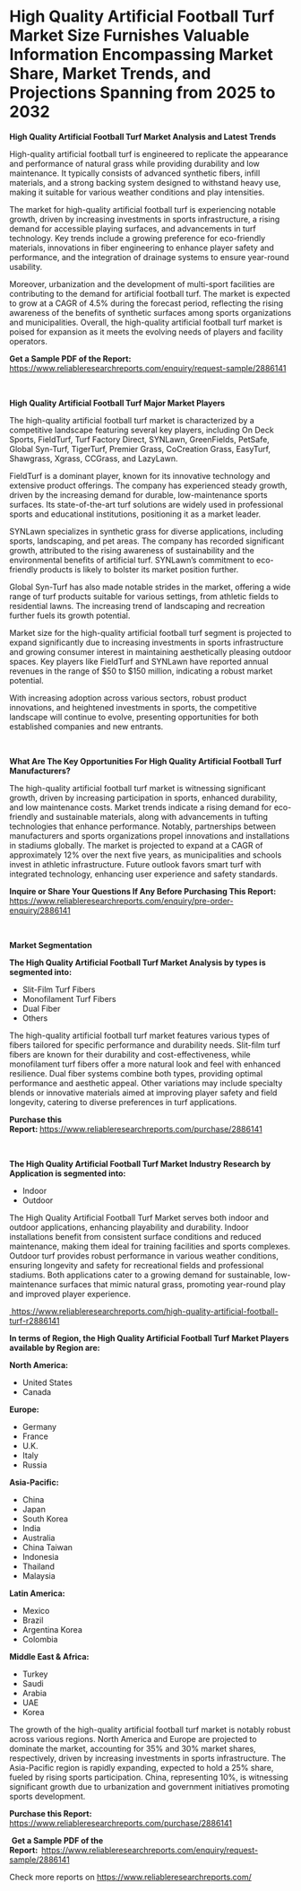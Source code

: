 <p><h1>High Quality Artificial Football Turf Market Size Furnishes Valuable Information Encompassing Market Share, Market Trends, and Projections Spanning from 2025 to 2032</h1></p><p><strong>High Quality Artificial Football Turf Market Analysis and Latest Trends</strong></p>
<p><p>High-quality artificial football turf is engineered to replicate the appearance and performance of natural grass while providing durability and low maintenance. It typically consists of advanced synthetic fibers, infill materials, and a strong backing system designed to withstand heavy use, making it suitable for various weather conditions and play intensities. </p><p>The market for high-quality artificial football turf is experiencing notable growth, driven by increasing investments in sports infrastructure, a rising demand for accessible playing surfaces, and advancements in turf technology. Key trends include a growing preference for eco-friendly materials, innovations in fiber engineering to enhance player safety and performance, and the integration of drainage systems to ensure year-round usability. </p><p>Moreover, urbanization and the development of multi-sport facilities are contributing to the demand for artificial football turf. The market is expected to grow at a CAGR of 4.5% during the forecast period, reflecting the rising awareness of the benefits of synthetic surfaces among sports organizations and municipalities. Overall, the high-quality artificial football turf market is poised for expansion as it meets the evolving needs of players and facility operators.</p></p>
<p><strong>Get a Sample PDF of the Report:&nbsp;</strong> <a href="https://www.reliableresearchreports.com/enquiry/request-sample/2886141?utm_campaign=3529&utm_medium=2&utm_source=Github&utm_content=ia&utm_term=13032025&utm_id=high-quality-artificial-football-turf">https://www.reliableresearchreports.com/enquiry/request-sample/2886141</a></p>
<p>&nbsp;</p>
<p><strong>High Quality Artificial Football Turf Major Market Players</strong></p>
<p><p>The high-quality artificial football turf market is characterized by a competitive landscape featuring several key players, including On Deck Sports, FieldTurf, Turf Factory Direct, SYNLawn, GreenFields, PetSafe, Global Syn-Turf, TigerTurf, Premier Grass, CoCreation Grass, EasyTurf, Shawgrass, Xgrass, CCGrass, and LazyLawn. </p><p>FieldTurf is a dominant player, known for its innovative technology and extensive product offerings. The company has experienced steady growth, driven by the increasing demand for durable, low-maintenance sports surfaces. Its state-of-the-art turf solutions are widely used in professional sports and educational institutions, positioning it as a market leader.</p><p>SYNLawn specializes in synthetic grass for diverse applications, including sports, landscaping, and pet areas. The company has recorded significant growth, attributed to the rising awareness of sustainability and the environmental benefits of artificial turf. SYNLawn’s commitment to eco-friendly products is likely to bolster its market position further.</p><p>Global Syn-Turf has also made notable strides in the market, offering a wide range of turf products suitable for various settings, from athletic fields to residential lawns. The increasing trend of landscaping and recreation further fuels its growth potential.</p><p>Market size for the high-quality artificial football turf segment is projected to expand significantly due to increasing investments in sports infrastructure and growing consumer interest in maintaining aesthetically pleasing outdoor spaces. Key players like FieldTurf and SYNLawn have reported annual revenues in the range of $50 to $150 million, indicating a robust market potential. </p><p>With increasing adoption across various sectors, robust product innovations, and heightened investments in sports, the competitive landscape will continue to evolve, presenting opportunities for both established companies and new entrants.</p></p>
<p>&nbsp;</p>
<p><strong>What Are The Key Opportunities For High Quality Artificial Football Turf Manufacturers?</strong></p>
<p><p>The high-quality artificial football turf market is witnessing significant growth, driven by increasing participation in sports, enhanced durability, and low maintenance costs. Market trends indicate a rising demand for eco-friendly and sustainable materials, along with advancements in tufting technologies that enhance performance. Notably, partnerships between manufacturers and sports organizations propel innovations and installations in stadiums globally. The market is projected to expand at a CAGR of approximately 12% over the next five years, as municipalities and schools invest in athletic infrastructure. Future outlook favors smart turf with integrated technology, enhancing user experience and safety standards.</p></p>
<p><strong>Inquire or Share Your Questions If Any Before Purchasing This Report:</strong> <a href="https://www.reliableresearchreports.com/enquiry/pre-order-enquiry/2886141?utm_campaign=3529&utm_medium=2&utm_source=Github&utm_content=ia&utm_term=13032025&utm_id=high-quality-artificial-football-turf">https://www.reliableresearchreports.com/enquiry/pre-order-enquiry/2886141</a></p>
<p>&nbsp;</p>
<p><strong>Market Segmentation</strong></p>
<p><strong>The High Quality Artificial Football Turf Market Analysis by types is segmented into:</strong></p>
<p><ul><li>Slit-Film Turf Fibers</li><li>Monofilament Turf Fibers</li><li>Dual Fiber</li><li>Others</li></ul></p>
<p><p>The high-quality artificial football turf market features various types of fibers tailored for specific performance and durability needs. Slit-film turf fibers are known for their durability and cost-effectiveness, while monofilament turf fibers offer a more natural look and feel with enhanced resilience. Dual fiber systems combine both types, providing optimal performance and aesthetic appeal. Other variations may include specialty blends or innovative materials aimed at improving player safety and field longevity, catering to diverse preferences in turf applications.</p></p>
<p><strong>Purchase this Report:&nbsp;</strong><a href="https://www.reliableresearchreports.com/purchase/2886141?utm_campaign=3529&utm_medium=2&utm_source=Github&utm_content=ia&utm_term=13032025&utm_id=high-quality-artificial-football-turf">https://www.reliableresearchreports.com/purchase/2886141</a></p>
<p>&nbsp;</p>
<p><strong>The High Quality Artificial Football Turf Market Industry Research by Application is segmented into:</strong></p>
<p><ul><li>Indoor</li><li>Outdoor</li></ul></p>
<p><p>The High Quality Artificial Football Turf Market serves both indoor and outdoor applications, enhancing playability and durability. Indoor installations benefit from consistent surface conditions and reduced maintenance, making them ideal for training facilities and sports complexes. Outdoor turf provides robust performance in various weather conditions, ensuring longevity and safety for recreational fields and professional stadiums. Both applications cater to a growing demand for sustainable, low-maintenance surfaces that mimic natural grass, promoting year-round play and improved player experience.</p></p>
<p><a href="https://www.reliableresearchreports.com/high-quality-artificial-football-turf-r2886141?utm_campaign=3529&utm_medium=2&utm_source=Github&utm_content=ia&utm_term=13032025&utm_id=high-quality-artificial-football-turf">&nbsp;https://www.reliableresearchreports.com/high-quality-artificial-football-turf-r2886141</a></p>
<p><strong>In terms of Region, the High Quality Artificial Football Turf Market Players available by Region are:</strong></p>
<p>
    <p> <strong> North America: </strong>
        <ul>
            <li>United States</li>
            <li>Canada</li>
        </ul>
        </p> 
    <p> <strong> Europe: </strong>
        <ul>
            <li>Germany</li>
            <li>France</li>
            <li>U.K.</li>
            <li>Italy</li>
            <li>Russia</li>
        </ul>
        </p> 
    <p> <strong> Asia-Pacific: </strong>
        <ul>
            <li>China</li>
            <li>Japan</li>
            <li>South Korea</li>
            <li>India</li>
            <li>Australia</li>
            <li>China Taiwan</li>
            <li>Indonesia</li>
            <li>Thailand</li>
            <li>Malaysia</li>
        </ul>
        </p> 
    <p> <strong> Latin America: </strong>
        <ul>
            <li>Mexico</li>
            <li>Brazil</li>
            <li>Argentina Korea</li>
            <li>Colombia</li>
        </ul>
        </p> 
    <p> <strong> Middle East & Africa: </strong>
        <ul>
            <li>Turkey</li>
            <li>Saudi</li>
            <li>Arabia</li>
            <li>UAE</li>
            <li>Korea</li>
        </ul>
    </p>
    </p>
<p><p>The growth of the high-quality artificial football turf market is notably robust across various regions. North America and Europe are projected to dominate the market, accounting for 35% and 30% market shares, respectively, driven by increasing investments in sports infrastructure. The Asia-Pacific region is rapidly expanding, expected to hold a 25% share, fueled by rising sports participation. China, representing 10%, is witnessing significant growth due to urbanization and government initiatives promoting sports development.</p></p>
<p><strong>Purchase this Report: </strong><a href="https://www.reliableresearchreports.com/purchase/2886141?utm_campaign=3529&utm_medium=2&utm_source=Github&utm_content=ia&utm_term=13032025&utm_id=high-quality-artificial-football-turf">https://www.reliableresearchreports.com/purchase/2886141</a></p>
<p>&nbsp;<strong>Get a Sample PDF of the Report:&nbsp;&nbsp;</strong><a href="https://www.reliableresearchreports.com/enquiry/request-sample/2886141?utm_campaign=3529&utm_medium=2&utm_source=Github&utm_content=ia&utm_term=13032025&utm_id=high-quality-artificial-football-turf">https://www.reliableresearchreports.com/enquiry/request-sample/2886141</a></p>
<p><strong></strong></p>
<p>Check more reports on <a href="https://www.reliableresearchreports.com/?utm_campaign=3529&utm_medium=2&utm_source=Github&utm_content=ia&utm_term=13032025&utm_id=high-quality-artificial-football-turf">https://www.reliableresearchreports.com/</a></p>